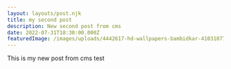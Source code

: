 ```yaml
---
layout: layouts/post.njk
title: my second post
description: New second post from cms
date: 2022-07-31T18:30:00.000Z
featuredImage: /images/uploads/4442617-hd-wallpapers-bambidkar-41031077-3840-2160.jpg
---
```

This is my new post from cms test